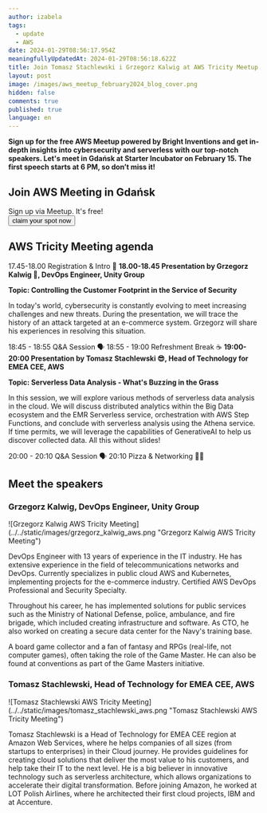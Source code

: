```yaml
---
author: izabela
tags:
  - update
  - AWS
date: 2024-01-29T08:56:17.954Z
meaningfullyUpdatedAt: 2024-01-29T08:56:18.622Z
title: Join Tomasz Stachlewski i Grzegorz Kalwig at AWS Tricity Meetup
layout: post
image: /images/aws_meetup_february2024_blog_cover.png
hidden: false
comments: true
published: true
language: en
---
```

**Sign up for the free AWS Meetup powered by Bright Inventions and get in-depth insights into cybersecurity and serverless with our top-notch speakers. Let's meet in Gdańsk at Starter Incubator on February 15. The first speech starts at 6 PM, so don’t miss it!**

<div class='block-button'><h2>Join AWS Meeting in Gdańsk</h2><div>Sign up via Meetup. It's free!</div><a href="https://www.meetup.com/aws-tricity/events/298711107/"><button>claim your spot now</button></a></div>

## AWS Tricity Meeting agenda

17.45-18.00 Registration & Intro 👋
**18.00-18.45 Presentation by Grzegorz Kalwig 💪, DevOps Engineer, Unity Group**

**Topic: Controlling the Customer Footprint in the Service of Security**

In today's world, cybersecurity is constantly evolving to meet increasing challenges and new threats. During the presentation, we will trace the history of an attack targeted at an e-commerce system. Grzegorz will share his experiences in resolving this situation.

18:45 - 18:55 Q&A Session 🗣️
18:55 - 19:00 Refreshment Break ☕️
**19:00-20:00 Presentation by Tomasz Stachlewski 😎, Head of Technology for EMEA CEE, AWS**

**Topic: Serverless Data Analysis - What's Buzzing in the Grass**

In this session, we will explore various methods of serverless data analysis in the cloud. We will discuss distributed analytics within the Big Data ecosystem and the EMR Serverless service, orchestration with AWS Step Functions, and conclude with serverless analysis using the Athena service. If time permits, we will leverage the capabilities of GenerativeAI to help us discover collected data. All this without slides!

20:00 - 20:10 Q&A Session 🗣️
20:10 Pizza & Networking 🍕👫

## Meet the speakers

### Grzegorz Kalwig, DevOps Engineer, Unity Group

<div className="image">![Grzegorz Kalwig AWS Tricity Meeting](../../static/images/grzegorz_kalwig_aws.png "Grzegorz Kalwig AWS Tricity Meeting")</div>

DevOps Engineer with 13 years of experience in the IT industry. He has extensive experience in the field of telecommunications networks and DevOps. Currently specializes in public cloud AWS and Kubernetes, implementing projects for the e-commerce industry. Certified AWS DevOps Professional and Security Specialty.

Throughout his career, he has implemented solutions for public services such as the Ministry of National Defense, police, ambulance, and fire brigade, which included creating infrastructure and software. As CTO, he also worked on creating a secure data center for the Navy's training base.

A board game collector and a fan of fantasy and RPGs (real-life, not computer games), often taking the role of the Game Master. He can also be found at conventions as part of the Game Masters initiative.

### Tomasz Stachlewski, Head of Technology for EMEA CEE, AWS

<div className="image">![Tomasz Stachlewski AWS Tricity Meeting](../../static/images/tomasz_stachlewski_aws.png "Tomasz Stachlewski AWS Tricity Meeting")</div>

Tomasz Stachlewski is a Head of Technology for EMEA CEE region at Amazon Web Services, where he helps companies of all sizes (from startups to enterprises) in their Cloud journey. He provides guidelines for creating cloud solutions that deliver the most value to his customers, and help take their IT to the next level. He is a big believer in innovative technology such as serverless architecture, which allows organizations to accelerate their digital transformation. Before joining Amazon, he worked at LOT Polish Airlines, where he architected their first cloud projects, IBM and at Accenture.